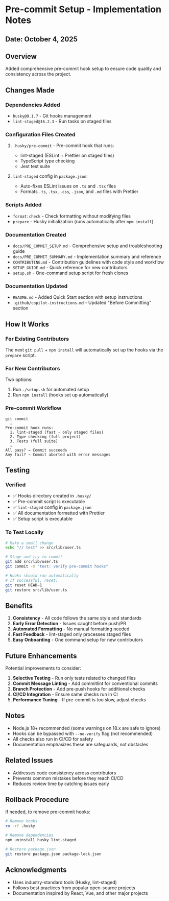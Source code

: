 # Pre-commit Setup - Implementation Notes

## Date: October 4, 2025

## Overview

Added comprehensive pre-commit hook setup to ensure code quality and consistency across the project.

## Changes Made

### Dependencies Added

- `husky@9.1.7` - Git hooks management
- `lint-staged@16.2.3` - Run tasks on staged files

### Configuration Files Created

1. `.husky/pre-commit` - Pre-commit hook that runs:
   - lint-staged (ESLint + Prettier on staged files)
   - TypeScript type checking
   - Jest test suite

2. `lint-staged` config in `package.json`:
   - Auto-fixes ESLint issues on `.ts` and `.tsx` files
   - Formats `.ts`, `.tsx`, `.css`, `.json`, and `.md` files with Prettier

### Scripts Added

- `format:check` - Check formatting without modifying files
- `prepare` - Husky initialization (runs automatically after `npm install`)

### Documentation Created

- `docs/PRE_COMMIT_SETUP.md` - Comprehensive setup and troubleshooting guide
- `docs/PRE_COMMIT_SUMMARY.md` - Implementation summary and reference
- `CONTRIBUTING.md` - Contribution guidelines with code style and workflow
- `SETUP_GUIDE.md` - Quick reference for new contributors
- `setup.sh` - One-command setup script for fresh clones

### Documentation Updated

- `README.md` - Added Quick Start section with setup instructions
- `.github/copilot-instructions.md` - Updated "Before Committing" section

## How It Works

### For Existing Contributors

The next `git pull` + `npm install` will automatically set up the hooks via the `prepare` script.

### For New Contributors

Two options:

1. Run `./setup.sh` for automated setup
2. Run `npm install` (hooks set up automatically)

### Pre-commit Workflow

```
git commit
  ↓
Pre-commit hook runs:
  1. lint-staged (fast - only staged files)
  2. Type checking (full project)
  3. Tests (full suite)
  ↓
All pass? → Commit succeeds
Any fail? → Commit aborted with error messages
```

## Testing

### Verified

- ✅ Hooks directory created in `.husky/`
- ✅ Pre-commit script is executable
- ✅ `lint-staged` config in `package.json`
- ✅ All documentation formatted with Prettier
- ✅ Setup script is executable

### To Test Locally

```bash
# Make a small change
echo "// test" >> src/lib/user.ts

# Stage and try to commit
git add src/lib/user.ts
git commit -m "test: verify pre-commit hooks"

# Hooks should run automatically
# If successful, reset:
git reset HEAD~1
git restore src/lib/user.ts
```

## Benefits

1. **Consistency** - All code follows the same style and standards
2. **Early Error Detection** - Issues caught before push/PR
3. **Automated Formatting** - No manual formatting needed
4. **Fast Feedback** - lint-staged only processes staged files
5. **Easy Onboarding** - One command setup for new contributors

## Future Enhancements

Potential improvements to consider:

1. **Selective Testing** - Run only tests related to changed files
2. **Commit Message Linting** - Add commitlint for conventional commits
3. **Branch Protection** - Add pre-push hooks for additional checks
4. **CI/CD Integration** - Ensure same checks run in CI
5. **Performance Tuning** - If pre-commit is too slow, adjust checks

## Notes

- Node.js 18+ recommended (some warnings on 18.x are safe to ignore)
- Hooks can be bypassed with `--no-verify` flag (not recommended)
- All checks also run in CI/CD for safety
- Documentation emphasizes these are safeguards, not obstacles

## Related Issues

- Addresses code consistency across contributors
- Prevents common mistakes before they reach CI/CD
- Reduces review time by catching issues early

## Rollback Procedure

If needed, to remove pre-commit hooks:

```bash
# Remove hooks
rm -rf .husky

# Remove dependencies
npm uninstall husky lint-staged

# Restore package.json
git restore package.json package-lock.json
```

## Acknowledgments

- Uses industry-standard tools (Husky, lint-staged)
- Follows best practices from popular open-source projects
- Documentation inspired by React, Vue, and other major projects
